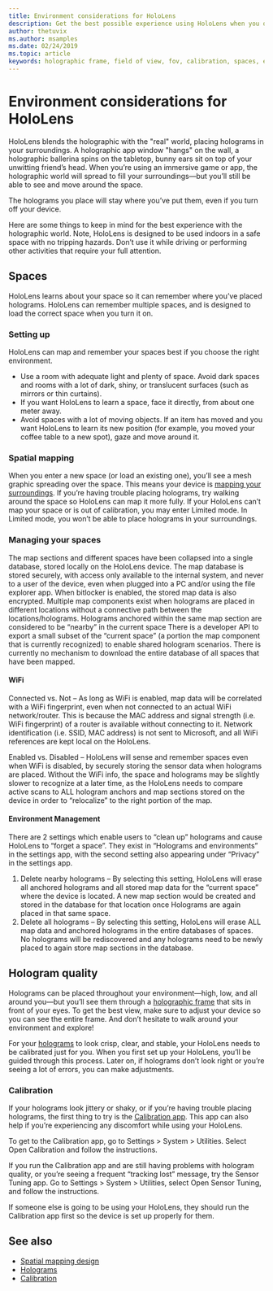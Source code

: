 ```yaml
---
title: Environment considerations for HoloLens
description: Get the best possible experience using HoloLens when you optimize the device for your eyes and environment.
author: thetuvix
ms.author: msamples
ms.date: 02/24/2019
ms.topic: article
keywords: holographic frame, field of view, fov, calibration, spaces, environment, how-to
---
```




# Environment considerations for HoloLens

HoloLens blends the holographic with the "real" world, placing holograms in your surroundings. A holographic app window "hangs" on the wall, a holographic ballerina spins on the tabletop, bunny ears sit on top of your unwitting friend’s head. When you’re using an immersive game or app, the holographic world will spread to fill your surroundings—but you’ll still be able to see and move around the space.

The holograms you place will stay where you’ve put them, even if you turn off your device. 

Here are some things to keep in mind for the best experience with the holographic world. Note, HoloLens is designed to be used indoors in a safe space with no tripping hazards. Don’t use it while driving or performing other activities that require your full attention.

## Spaces

HoloLens learns about your space so it can remember where you’ve placed holograms. HoloLens can remember multiple spaces, and is designed to load the correct space when you turn it on.

### Setting up

HoloLens can map and remember your spaces best if you choose the right environment.
* Use a room with adequate light and plenty of space. Avoid dark spaces and rooms with a lot of dark, shiny, or translucent surfaces (such as mirrors or thin curtains).
* If you want HoloLens to learn a space, face it directly, from about one meter away.
* Avoid spaces with a lot of moving objects. If an item has moved and you want HoloLens to learn its new position (for example, you moved your coffee table to a new spot), gaze and move around it.

### Spatial mapping

When you enter a new space (or load an existing one), you’ll see a mesh graphic spreading over the space. This means your device is [mapping your surroundings](spatial-mapping-design.md). If you’re having trouble placing holograms, try walking around the space so HoloLens can map it more fully. If your HoloLens can’t map your space or is out of calibration, you may enter Limited mode. In Limited mode, you won’t be able to place holograms in your surroundings.

### Managing your spaces

The map sections and different spaces have been collapsed into a single database, stored locally on the HoloLens device.  The map database is stored securely, with access only available to the internal system, and never to a user of the device, even when plugged into a PC and/or using the file explorer app.  When bitlocker is enabled, the stored map data is also encrypted.
Multiple map components exist when holograms are placed in different locations without a connective path between the locations/holograms.  Holograms anchored within the same map section are considered to be “nearby” in the current space
There is a developer API to export a small subset of the “current space” (a portion the map component that is currently recognized) to enable shared hologram scenarios.  There is currently no mechanism to download the entire database of all spaces that have been mapped.

#### WiFi
Connected vs. Not – As long as WiFi is enabled, map data will be correlated with a WiFi fingerprint, even when not connected to an actual WiFi network/router.  This is because the MAC address and signal strength (i.e. WiFi fingerprint) of a router is available without connecting to it.  Network identification (i.e. SSID, MAC address) is not sent to Microsoft, and all WiFi references are kept local on the HoloLens.

Enabled vs. Disabled – HoloLens will sense and remember spaces even when WiFi is disabled, by securely storing the sensor data when holograms are placed.  Without the WiFi info, the space and holograms may be slightly slower to recognize at a later time, as the HoloLens needs to compare active scans to ALL hologram anchors and map sections stored on the device in order to “relocalize” to the right portion of the map.

#### Environment Management
There are 2 settings which enable users to “clean up” holograms and cause HoloLens to “forget a space”.  They exist in “Holograms and environments” in the settings app, with the second setting also appearing under “Privacy” in the settings app.
1.	Delete nearby holograms – By selecting this setting, HoloLens will erase all anchored holograms and all stored map data for the “current space” where the device is located.  A new map section would be created and stored in the database for that location once Holograms are again placed in that same space.
2.	Delete all holograms – By selecting this setting, HoloLens will erase ALL map data and anchored holograms in the entire databases of spaces.  No holograms will be rediscovered and any holograms need to be newly placed to again store map sections in the database.


## Hologram quality

Holograms can be placed throughout your environment—high, low, and all around you—but you’ll see them through a [holographic frame](holographic-frame.md) that sits in front of your eyes. To get the best view, make sure to adjust your device so you can see the entire frame. And don’t hesitate to walk around your environment and explore!

For your [holograms](hologram.md) to look crisp, clear, and stable, your HoloLens needs to be calibrated just for you. When you first set up your HoloLens, you’ll be guided through this process. Later on, if holograms don’t look right or you’re seeing a lot of errors, you can make adjustments.

### Calibration

If your holograms look jittery or shaky, or if you’re having trouble placing holograms, the first thing to try is the [Calibration app](calibration.md). This app can also help if you’re experiencing any discomfort while using your HoloLens.

To get to the Calibration app, go to Settings > System > Utilities. Select Open Calibration and follow the instructions.

If you run the Calibration app and are still having problems with hologram quality, or you’re seeing a frequent “tracking lost” message, try the Sensor Tuning app. Go to Settings > System > Utilities, select Open Sensor Tuning, and follow the instructions.

If someone else is going to be using your HoloLens, they should run the Calibration app first so the device is set up properly for them.

## See also
* [Spatial mapping design](spatial-mapping-design.md)
* [Holograms](hologram.md)
* [Calibration](calibration.md)
